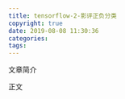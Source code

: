 ```yaml
---
title: tensorflow-2-影评正负分类
copyright: true
date: 2019-08-08 11:30:36
categories:
tags:
---
```

文章简介

<!-- more -->

正文
